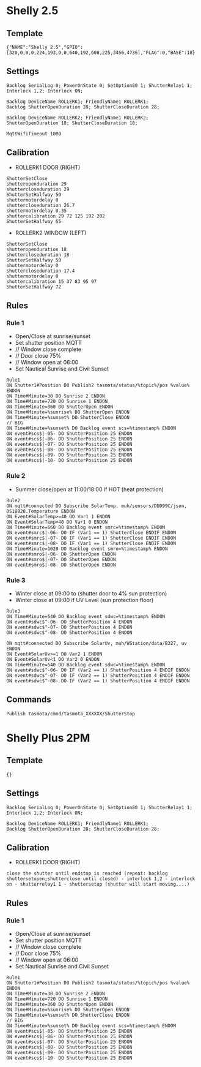 # Shelly 2.5
## Template
```
{"NAME":"Shelly 2.5","GPIO":[320,0,0,0,224,193,0,0,640,192,608,225,3456,4736],"FLAG":0,"BASE":18}
```
## Settings
```
Backlog SerialLog 0; PowerOnState 0; SetOption80 1; ShutterRelay1 1; Interlock 1,2; Interlock ON;

Backlog DeviceName ROLLERK1; FriendlyName1 ROLLERK1; 
Backlog ShutterOpenDuration 28; ShutterCloseDuration 28;

Backlog DeviceName ROLLERK2; FriendlyName1 ROLLERK2; 
ShutterOpenDuration 18; ShutterCloseDuration 18;

MqttWifiTimeout 1000
```
## Calibration
- ROLLERK1 DOOR (RIGHT)
```
ShutterSetClose
shutteropenduration 29
shuttercloseduration 29
ShutterSetHalfway 50
shuttermotordelay 0
shuttercloseduration 26.7
shuttermotordelay 0.35
shuttercalibration 29 72 125 192 202
ShutterSetHalfway 65
```
- ROLLERK2 WINDOW (LEFT)
```
ShutterSetClose
shutteropenduration 18
shuttercloseduration 18
ShutterSetHalfway 50
shuttermotordelay 0
shuttercloseduration 17.4
shuttermotordelay 0
shuttercalibration 15 37 83 95 97
ShutterSetHalfway 72
```

## Rules
### Rule 1
- Open/Close at sunrise/sunset
- Set shutter position MQTT
- // Window close complete
- // Door close 75%
- // Window open at 06:00
- Set Nautical Sunrise and Civil Sunset
```
Rule1
ON Shutter1#Position DO Publish2 tasmota/status/%topic%/pos %value% ENDON
ON Time#Minute=30 DO Sunrise 2 ENDON
ON Time#Minute=720 DO Sunrise 1 ENDON
ON Time#Minute=360 DO ShutterOpen ENDON
ON Time#Minute=%sunrise% DO ShutterOpen ENDON
ON Time#Minute=%sunset% DO ShutterClose ENDON
// BIG
ON Time#Minute=%sunset% DO Backlog event scs=%timestamp% ENDON
ON event#scs$|-05- DO ShutterPosition 25 ENDON
ON event#scs$|-06- DO ShutterPosition 25 ENDON
ON event#scs$|-07- DO ShutterPosition 25 ENDON
ON event#scs$|-08- DO ShutterPosition 25 ENDON
ON event#scs$|-09- DO ShutterPosition 25 ENDON
ON event#scs$|-10- DO ShutterPosition 25 ENDON
```
### Rule 2
- Summer close/open at 11:00/18:00 if HOT (heat protection)
```
Rule2
ON mqtt#connected DO Subscribe SolarTemp, muh/sensors/DDD99C/json, DS18B20.Temperature ENDON
ON Event#SolarTemp>=40 DO Var1 1 ENDON
ON Event#SolarTemp<40 DO Var1 0 ENDON
ON Time#Minute=660 DO Backlog event smrc=%timestamp% ENDON
ON event#smrc$|-06- DO IF (Var1 == 1) ShutterClose ENDIF ENDON
ON event#smrc$|-07- DO IF (Var1 == 1) ShutterClose ENDIF ENDON
ON event#smrc$|-08- DO IF (Var1 == 1) ShutterClose ENDIF ENDON
ON Time#Minute=1020 DO Backlog event smro=%timestamp% ENDON
ON event#smro$|-06- DO ShutterOpen ENDON
ON event#smro$|-07- DO ShutterOpen ENDON
ON event#smro$|-08- DO ShutterOpen ENDON
```
### Rule 3
- Winter close at 09:00 to (shutter door to 4% sun protection)
- Winter close at 09:00 if UV Level (sun protection floor)
```
Rule3
ON Time#Minute=540 DO Backlog event sdwc=%timestamp% ENDON
ON event#sdwc$^-06- DO ShutterPosition 4 ENDON
ON event#sdwc$^-07- DO ShutterPosition 4 ENDON
ON event#sdwc$^-08- DO ShutterPosition 4 ENDON

ON mqtt#connected DO Subscribe SolarUv, muh/WStation/data/B327, uv ENDON
ON Event#SolarUv>=1 DO Var2 1 ENDON
ON Event#SolarUv<1 DO Var2 0 ENDON
ON Time#Minute=540 DO Backlog event sdwc=%timestamp% ENDON
ON event#sdwc$^-06- DO IF (Var2 == 1) ShutterPosition 4 ENDIF ENDON
ON event#sdwc$^-07- DO IF (Var2 == 1) ShutterPosition 4 ENDIF ENDON
ON event#sdwc$^-08- DO IF (Var2 == 1) ShutterPosition 4 ENDIF ENDON
```
## Commands
```
Publish tasmota/cmnd/tasmota_XXXXXX/ShutterStop
```

# Shelly Plus 2PM
## Template
```
{}
```
## Settings
```
Backlog SerialLog 0; PowerOnState 0; SetOption80 1; ShutterRelay1 1; Interlock 1,2; Interlock ON;

Backlog DeviceName ROLLERK1; FriendlyName1 ROLLERK1; 
Backlog ShutterOpenDuration 28; ShutterCloseDuration 28;
```
## Calibration
- ROLLERK1 DOOR (RIGHT)
```
close the shutter until endstop is reached (repeat: backlog shuttersetopen;shutterclose until closed) - interlock 1,2 - interlock on - shutterrelay1 1 - shuttersetup (shutter will start moving....)
```
## Rules
### Rule 1
- Open/Close at sunrise/sunset
- Set shutter position MQTT
- // Window close complete
- // Door close 75%
- // Window open at 06:00
- Set Nautical Sunrise and Civil Sunset
```
Rule1
ON Shutter1#Position DO Publish2 tasmota/status/%topic%/pos %value% ENDON
ON Time#Minute=30 DO Sunrise 2 ENDON
ON Time#Minute=720 DO Sunrise 1 ENDON
ON Time#Minute=360 DO ShutterOpen ENDON
ON Time#Minute=%sunrise% DO ShutterOpen ENDON
ON Time#Minute=%sunset% DO ShutterClose ENDON
// BIG
ON Time#Minute=%sunset% DO Backlog event scs=%timestamp% ENDON
ON event#scs$|-05- DO ShutterPosition 25 ENDON
ON event#scs$|-06- DO ShutterPosition 25 ENDON
ON event#scs$|-07- DO ShutterPosition 25 ENDON
ON event#scs$|-08- DO ShutterPosition 25 ENDON
ON event#scs$|-09- DO ShutterPosition 25 ENDON
ON event#scs$|-10- DO ShutterPosition 25 ENDON
```
